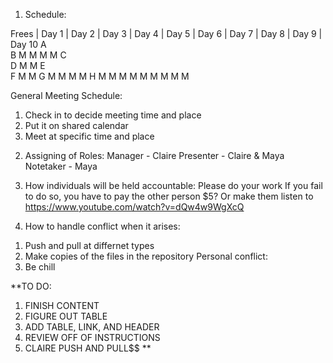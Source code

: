 1) Schedule:

Frees	| Day 1	| Day 2	| Day 3	| Day 4	| Day 5	| Day 6	| Day 7	| Day 8	| Day 9	| Day 10
A		 
B		   M             M                M                       M
C										
D	                     M                                        M
E	
F		   M	                                 M
G	              M               M                      M                 M
H	       M      M      M        M              M       M        M        M       M 


General Meeting Schedule: 
1. Check in to decide meeting time and place
2. Put it on shared calendar
3. Meet at specific time and place

2) Assigning of Roles: 
Manager - Claire
Presenter - Claire & Maya
Notetaker - Maya

3) How individuals will be held accountable: 
Please do your work
If you fail to do so, you have to pay the other person $5? Or make them listen to https://www.youtube.com/watch?v=dQw4w9WgXcQ

4) How to handle conflict when it arises:
1. Push and pull at differnet types
2. Make copies of the files in the repository
Personal conflict: 
1. Be chill

**TO DO: 
1. FINISH CONTENT
2. FIGURE OUT TABLE
3. ADD TABLE, LINK, AND HEADER
4. REVIEW OFF OF INSTRUCTIONS
5. CLAIRE PUSH AND PULL$$ **
